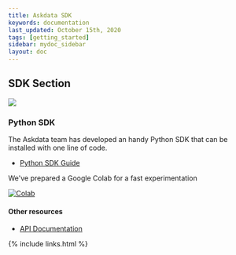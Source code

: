 ```yaml
---
title: Askdata SDK
keywords: documentation
last_updated: October 15th, 2020
tags: [getting_started]
sidebar: mydoc_sidebar
layout: doc
---
```


## SDK Section

<img src="https://docs.askdata.com/images/illustrations/guides/API.png" style="max-width:200px" />

### Python SDK

The Askdata team has developed an handy Python SDK that can be installed with one line of code.

* [Python SDK Guide](askdata-python-sdk)

We've prepared a Google Colab for a fast experimentation

[![Colab](https://colab.research.google.com/assets/colab-badge.svg)](https://colab.research.google.com/github/AskdataInc/askdata-examples/blob/master/notebooks/Askdata%20-%20Quickstart.ipynb)

#### Other resources

* [API Documentation](/api-documentation)


{% include links.html %}       
